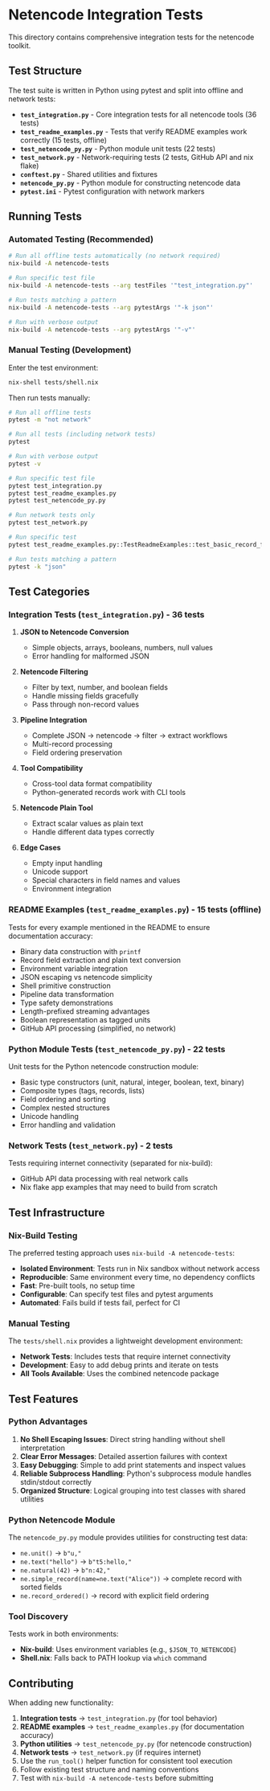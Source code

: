 # Netencode Integration Tests

This directory contains comprehensive integration tests for the netencode toolkit.

## Test Structure

The test suite is written in Python using pytest and split into offline and network tests:

- **`test_integration.py`** - Core integration tests for all netencode tools (36 tests)
- **`test_readme_examples.py`** - Tests that verify README examples work correctly (15 tests, offline)
- **`test_netencode_py.py`** - Python module unit tests (22 tests)
- **`test_network.py`** - Network-requiring tests (2 tests, GitHub API and nix flake)
- **`conftest.py`** - Shared utilities and fixtures
- **`netencode_py.py`** - Python module for constructing netencode data
- **`pytest.ini`** - Pytest configuration with network markers

## Running Tests

### Automated Testing (Recommended)

```bash
# Run all offline tests automatically (no network required)
nix-build -A netencode-tests

# Run specific test file
nix-build -A netencode-tests --arg testFiles '"test_integration.py"'

# Run tests matching a pattern
nix-build -A netencode-tests --arg pytestArgs '"-k json"'

# Run with verbose output
nix-build -A netencode-tests --arg pytestArgs '"-v"'
```

### Manual Testing (Development)

Enter the test environment:
```bash
nix-shell tests/shell.nix
```

Then run tests manually:
```bash
# Run all offline tests
pytest -m "not network"

# Run all tests (including network tests)
pytest

# Run with verbose output
pytest -v

# Run specific test file
pytest test_integration.py
pytest test_readme_examples.py
pytest test_netencode_py.py

# Run network tests only
pytest test_network.py

# Run specific test
pytest test_readme_examples.py::TestReadmeExamples::test_basic_record_field_extraction

# Run tests matching a pattern
pytest -k "json"
```

## Test Categories

### Integration Tests (`test_integration.py`) - 36 tests

1. **JSON to Netencode Conversion**
   - Simple objects, arrays, booleans, numbers, null values
   - Error handling for malformed JSON

2. **Netencode Filtering**
   - Filter by text, number, and boolean fields
   - Handle missing fields gracefully
   - Pass through non-record values

3. **Pipeline Integration**
   - Complete JSON → netencode → filter → extract workflows
   - Multi-record processing
   - Field ordering preservation

4. **Tool Compatibility**
   - Cross-tool data format compatibility
   - Python-generated records work with CLI tools

5. **Netencode Plain Tool**
   - Extract scalar values as plain text
   - Handle different data types correctly

6. **Edge Cases**
   - Empty input handling
   - Unicode support
   - Special characters in field names and values
   - Environment integration

### README Examples (`test_readme_examples.py`) - 15 tests (offline)

Tests for every example mentioned in the README to ensure documentation accuracy:

- Binary data construction with `printf`
- Record field extraction and plain text conversion
- Environment variable integration
- JSON escaping vs netencode simplicity
- Shell primitive construction
- Pipeline data transformation
- Type safety demonstrations
- Length-prefixed streaming advantages
- Boolean representation as tagged units
- GitHub API processing (simplified, no network)

### Python Module Tests (`test_netencode_py.py`) - 22 tests

Unit tests for the Python netencode construction module:

- Basic type constructors (unit, natural, integer, boolean, text, binary)
- Composite types (tags, records, lists)
- Field ordering and sorting
- Complex nested structures
- Unicode handling
- Error handling and validation

### Network Tests (`test_network.py`) - 2 tests

Tests requiring internet connectivity (separated for nix-build):

- GitHub API data processing with real network calls
- Nix flake app examples that may need to build from scratch

## Test Infrastructure

### Nix-Build Testing

The preferred testing approach uses `nix-build -A netencode-tests`:

- **Isolated Environment**: Tests run in Nix sandbox without network access
- **Reproducible**: Same environment every time, no dependency conflicts
- **Fast**: Pre-built tools, no setup time
- **Configurable**: Can specify test files and pytest arguments
- **Automated**: Fails build if tests fail, perfect for CI

### Manual Testing

The `tests/shell.nix` provides a lightweight development environment:

- **Network Tests**: Includes tests that require internet connectivity
- **Development**: Easy to add debug prints and iterate on tests
- **All Tools Available**: Uses the combined netencode package

## Test Features

### Python Advantages

1. **No Shell Escaping Issues**: Direct string handling without shell interpretation
2. **Clear Error Messages**: Detailed assertion failures with context
3. **Easy Debugging**: Simple to add print statements and inspect values
4. **Reliable Subprocess Handling**: Python's subprocess module handles stdin/stdout correctly
5. **Organized Structure**: Logical grouping into test classes with shared utilities

### Python Netencode Module

The `netencode_py.py` module provides utilities for constructing test data:

- `ne.unit()` → `b"u,"`
- `ne.text("hello")` → `b"t5:hello,"`
- `ne.natural(42)` → `b"n:42,"`
- `ne.simple_record(name=ne.text("Alice"))` → complete record with sorted fields
- `ne.record_ordered()` → record with explicit field ordering

### Tool Discovery

Tests work in both environments:

- **Nix-build**: Uses environment variables (e.g., `$JSON_TO_NETENCODE`)
- **Shell.nix**: Falls back to PATH lookup via `which` command

## Contributing

When adding new functionality:

1. **Integration tests** → `test_integration.py` (for tool behavior)
2. **README examples** → `test_readme_examples.py` (for documentation accuracy)
3. **Python utilities** → `test_netencode_py.py` (for netencode construction)
4. **Network tests** → `test_network.py` (if requires internet)
5. Use the `run_tool()` helper function for consistent tool execution
6. Follow existing test structure and naming conventions
7. Test with `nix-build -A netencode-tests` before submitting

